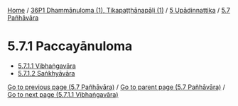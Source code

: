 
[Home](/) / [36P1 Dhammānuloma (1), Tikapaṭṭhānapāḷi (1)](../...md) / [5 Upādinnattika](...md) / [5.7 Pañhāvāra](../36P1/5/5.7.md)

# 5.7.1 Paccayānuloma

* [5.7.1.1 Vibhaṅgavāra](5.7.1/5.7.1.1.md)
* [5.7.1.2 Saṅkhyāvāra](5.7.1/5.7.1.2.md)

[Go to previous page (5.7 Pañhāvāra)](../36P1/5/5.7.md) / [Go to parent page (5.7 Pañhāvāra)](../36P1/5/5.7.md) / [Go to next page (5.7.1.1 Vibhaṅgavāra)](5.7.1/5.7.1.1.md)


